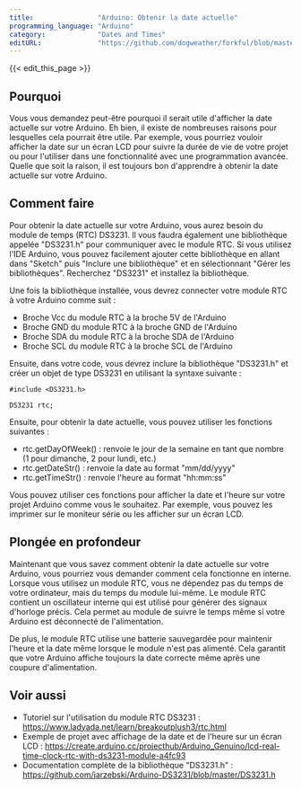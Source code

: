 ```yaml
---
title:                "Arduino: Obtenir la date actuelle"
programming_language: "Arduino"
category:             "Dates and Times"
editURL:              "https://github.com/dogweather/forkful/blob/master/content/fr/arduino/getting-the-current-date.md"
---
```


{{< edit_this_page >}}

## Pourquoi

Vous vous demandez peut-être pourquoi il serait utile d'afficher la date actuelle sur votre Arduino. Eh bien, il existe de nombreuses raisons pour lesquelles cela pourrait être utile. Par exemple, vous pourriez vouloir afficher la date sur un écran LCD pour suivre la durée de vie de votre projet ou pour l'utiliser dans une fonctionnalité avec une programmation avancée. Quelle que soit la raison, il est toujours bon d'apprendre à obtenir la date actuelle sur votre Arduino.

## Comment faire

Pour obtenir la date actuelle sur votre Arduino, vous aurez besoin du module de temps (RTC) DS3231. Il vous faudra également une bibliothèque appelée "DS3231.h" pour communiquer avec le module RTC. Si vous utilisez l'IDE Arduino, vous pouvez facilement ajouter cette bibliothèque en allant dans "Sketch" puis "Inclure une bibliothèque" et en sélectionnant "Gérer les bibliothèques". Recherchez "DS3231" et installez la bibliothèque.

Une fois la bibliothèque installée, vous devrez connecter votre module RTC à votre Arduino comme suit :

- Broche Vcc du module RTC à la broche 5V de l'Arduino
- Broche GND du module RTC à la broche GND de l'Arduino
- Broche SDA du module RTC à la broche SDA de l'Arduino
- Broche SCL du module RTC à la broche SCL de l'Arduino

Ensuite, dans votre code, vous devrez inclure la bibliothèque "DS3231.h" et créer un objet de type DS3231 en utilisant la syntaxe suivante :

```Arduino
#include <DS3231.h>

DS3231 rtc;
```

Ensuite, pour obtenir la date actuelle, vous pouvez utiliser les fonctions suivantes :

- rtc.getDayOfWeek() : renvoie le jour de la semaine en tant que nombre (1 pour dimanche, 2 pour lundi, etc.)
- rtc.getDateStr() : renvoie la date au format "mm/dd/yyyy"
- rtc.getTimeStr() : renvoie l'heure au format "hh:mm:ss"

Vous pouvez utiliser ces fonctions pour afficher la date et l'heure sur votre projet Arduino comme vous le souhaitez. Par exemple, vous pouvez les imprimer sur le moniteur série ou les afficher sur un écran LCD.

## Plongée en profondeur

Maintenant que vous savez comment obtenir la date actuelle sur votre Arduino, vous pourriez vous demander comment cela fonctionne en interne. Lorsque vous utilisez un module RTC, vous ne dépendez pas du temps de votre ordinateur, mais du temps du module lui-même. Le module RTC contient un oscillateur interne qui est utilisé pour générer des signaux d'horloge précis. Cela permet au module de suivre le temps même si votre Arduino est déconnecté de l'alimentation.

De plus, le module RTC utilise une batterie sauvegardée pour maintenir l'heure et la date même lorsque le module n'est pas alimenté. Cela garantit que votre Arduino affiche toujours la date correcte même après une coupure d'alimentation.

## Voir aussi

- Tutoriel sur l'utilisation du module RTC DS3231 : https://www.ladyada.net/learn/breakoutplush3/rtc.html
- Exemple de projet avec affichage de la date et de l'heure sur un écran LCD : https://create.arduino.cc/projecthub/Arduino_Genuino/lcd-real-time-clock-rtc-with-ds3231-module-a4fc93
- Documentation complète de la bibliothèque "DS3231.h" : https://github.com/jarzebski/Arduino-DS3231/blob/master/DS3231.h